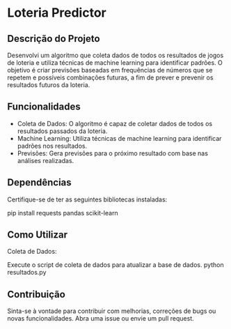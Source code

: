 # Loteria Predictor

## Descrição do Projeto

Desenvolvi um algoritmo que coleta dados de todos os resultados de jogos de loteria e utiliza técnicas de machine learning para identificar padrões. 
O objetivo é criar previsões baseadas em frequências de números que se repetem e possíveis combinações futuras, a fim de prever e prevenir os resultados futuros da loteria.

## Funcionalidades

- Coleta de Dados: O algoritmo é capaz de coletar dados de todos os resultados passados da loteria.
- Machine Learning: Utiliza técnicas de machine learning para identificar padrões nos resultados.
- Previsões: Gera previsões para o próximo resultado com base nas análises realizadas.

## Dependências

Certifique-se de ter as seguintes bibliotecas instaladas:

pip install requests pandas scikit-learn

## Como Utilizar

Coleta de Dados:

Execute o script de coleta de dados para atualizar a base de dados.
python resultados.py

## Contribuição
Sinta-se à vontade para contribuir com melhorias, correções de bugs ou novas funcionalidades. Abra uma issue ou envie um pull request.
